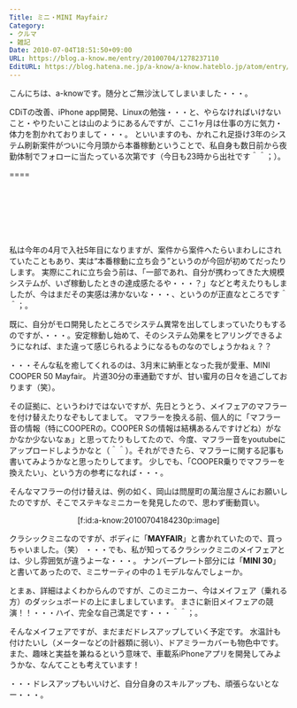 ```yaml
---
Title: ミニ・MINI Mayfair♪
Category:
- クルマ
- 雑記
Date: 2010-07-04T18:51:50+09:00
URL: https://blog.a-know.me/entry/20100704/1278237110
EditURL: https://blog.hatena.ne.jp/a-know/a-know.hateblo.jp/atom/entry/12921228815727979835
---
```


こんにちは、a-knowです。随分とご無沙汰してしまいました・・・。


CDiTの改善、iPhone app開発、Linuxの勉強・・・と、やらなければいけないこと・やりたいことは山のようにあるんですが、ここ1ヶ月は仕事の方に気力・体力を割かれておりまして・・・。
といいますのも、かれこれ足掛け3年のシステム刷新案件がついに今月頭から本番稼動ということで、私自身も数日前から夜勤体制でフォローに当たっている次第です（今日も23時から出社です＾＾；）。

====

<script async src="//pagead2.googlesyndication.com/pagead/js/adsbygoogle.js"></script>
<!-- article-top -->
<ins class="adsbygoogle"
     style="display:inline-block;width:728px;height:90px"
     data-ad-client="ca-pub-3463034538369189"
     data-ad-slot="8367620130"></ins>
<script>
(adsbygoogle = window.adsbygoogle || []).push({});
</script>



私は今年の4月で入社5年目になりますが、案件から案件へたらいまわしにされていたこともあり、実は“本番稼動に立ち会う”というのが今回が初めてだったりします。
実際にこれに立ち会う前は、「一部であれ、自分が携わってきた大規模システムが、いざ稼動したときの達成感たるや・・・？」などと考えたりもしましたが、今はまだその実感は沸かないな・・・、というのが正直なところです＾＾；。


既に、自分がモロ開発したところでシステム異常を出してしまっていたりもするのですが、・・・。安定稼動し始めて、そのシステム効果をヒアリングできるようになれば、また違って感じられるようになるものなのでしょうかねぇ？？



・・・そんな私を癒してくれるのは、3月末に納車となった我が愛車、MINI COOPER 50 Mayfair。
片道30分の車通勤ですが、甘い蜜月の日々を過ごしております（笑）。


その証拠に、というわけではないですが、先日とうとう、メイフェアのマフラーを付け替えたりなぞもしてまして。
マフラーを換える前、個人的に「マフラー音の情報（特にCOOPERの。COOPER Sの情報は結構あるんですけどね）がなかなか少ないなぁ」と思ってたりもしてたので、今度、マフラー音をyoutubeにアップロードしようかなと（＾＾）。それができたら、マフラーに関する記事も書いてみようかなと思ったりしてます。
少しでも、「COOPER乗りでマフラーを換えたい」、という方の参考になれば・・・。



そんなマフラーの付け替えは、例の如く、岡山は問屋町の萬治屋さんにお願いしたのですが、そこでステキなミニカーを発見したので、思わず衝動買い。


<div align=center>[f:id:a-know:20100704184230p:image]</div>


クラシックミニなのですが、ボディに「<span style="font-weight:bold;">MAYFAIR</span>」と書かれていたので、買っちゃいました。（笑）
・・・でも、私が知ってるクラシックミニのメイフェアとは、少し雰囲気が違うよーな・・・。
ナンバープレート部分には「<span style="font-weight:bold;">MINI 30</span>」と書いてあったので、ミニサーティの中の１モデルなんでしょーか。



とまぁ、詳細はよくわからんのですが、このミニカー、今はメイフェア（乗れる方）のダッシュボードの上にましましています。
まさに新旧メイフェアの競演！！・・・ハイ、完全な自己満足です・・・＾＾；。



そんなメイフェアですが、まだまだドレスアップしていく予定です。
水温計も付けたいし（メーターなどの計器類に弱い）、ドアミラーカバーも物色中です。
また、趣味と実益を兼ねるという意味で、車載系iPhoneアプリを開発してみようかな、なんてことも考えています！



・・・ドレスアップもいいけど、自分自身のスキルアップも、頑張らないとなー・・・。


<script async src="//pagead2.googlesyndication.com/pagead/js/adsbygoogle.js"></script>
<!-- article-bottom2 -->
<ins class="adsbygoogle"
     style="display:inline-block;width:300px;height:250px"
     data-ad-client="ca-pub-3463034538369189"
     data-ad-slot="5274552934"></ins>
<script>
(adsbygoogle = window.adsbygoogle || []).push({});
</script>
